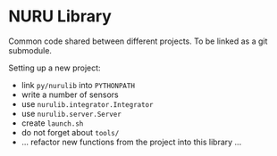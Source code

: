 # NURU Library

Common code shared between different projects. To be linked as a git
submodule.

Setting up a new project:

- link `py/nurulib` into `PYTHONPATH`
- write a number of sensors
- use `nurulib.integrator.Integrator`
- use `nurulib.server.Server`
- create `launch.sh`
- do not forget about `tools/`
- ... refactor new functions from the project into this library ...

